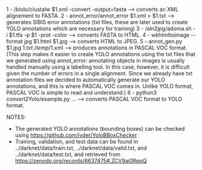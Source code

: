 1 - /biolo/clustalw $1.xml -convert -output=fasta --> converts an XML alignement to FASTA.
2 - annot_error/annot_error $1.xml > $1.txt --> generates SIBIS error annotations (txt files, these are later used to create YOLO annotations which are necessary for training)
3 - /aln2jpg/adoma.sh -i $1.tfa -p $1 -prot -color --> converts FASTA to HTML.
4 - wkhtmltoimage --format jpg $1.html $1.jpg --> converts HTML to JPEG.
5 - annot_gen.py $1.jpg $1.txt ./temp/$1.xml --> produces annotations in PASCAL VOC format. (This step makes it easier to create YOLO annotations using the txt files that we generated using annot_error: annotating objects in images is usually handled manually using a labelling tool. In this case, however, it is difficult given the number of errors in a single alignment. Since we already have txt annotation files we decided to automatically generate our YOLO annotations, and this is where PASCAL VOC comes in. Unlike YOLO format, PASCAL VOC is simple to read and understand.)
6 - python3 convert2Yolo/example.py ... --> converts PASCAL VOC format to YOLO format.

NOTES: 

* The generated YOLO annotations (bounding boxes) can be checked using https://github.com/ivder/YoloBBoxChecker
* Training, validation, and test data can be found in ../darknet/data/train.txt, ../darknet/data/valid.txt, and ../darknet/data/test.txt, and retrieved from https://zenodo.org/records/6637475#.ZCV9ai0RppQ
